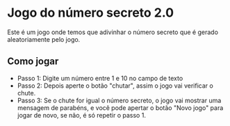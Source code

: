# Jogo do número secreto 2.0

Este é um jogo onde temos que adivinhar o número secreto que é gerado aleatoriamente pelo jogo.

## Como jogar

- Passo 1: Digite um número entre 1 e 10 no campo de texto
- Passo 2: Depois aperte o botão "chutar", assim o jogo vai verificar o chute.
- Passo 3: Se o chute for igual o número secreto, o jogo vai mostrar uma mensagem de parabéns, e você pode apertar o botão "Novo jogo" para jogar de novo, se não, é só repetir o passo 1.